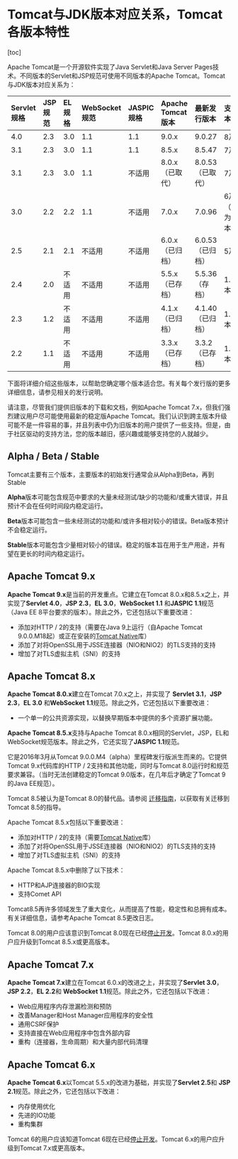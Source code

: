 # Tomcat与JDK版本对应关系，Tomcat各版本特性

[toc]



Apache Tomcat是一个开源软件实现了Java Servlet和Java Server Pages技术。不同版本的Servlet和JSP规范可使用不同版本的Apache Tomcat。Tomcat与JDK版本对应关系为：

| **Servlet规格** | **JSP规范** | **EL规格** | **WebSocket规范** | **JASPIC规格** | **Apache Tomcat版本** | **最新发行版本** | **支持的Java版本**                     |
| :-------------- | :---------- | :--------- | :---------------- | :------------- | :-------------------- | :--------------- | :------------------------------------- |
| 4.0             | 2.3         | 3.0        | 1.1               | 1.1            | 9.0.x                 | 9.0.27           | 8及更高版本                            |
| 3.1             | 2.3         | 3.0        | 1.1               | 1.1            | 8.5.x                 | 8.5.47           | 7及更高版本                            |
| 3.1             | 2.3         | 3.0        | 1.1               | 不适用         | 8.0.x（已取代）       | 8.0.53（已取代） | 7及更高版本                            |
| 3.0             | 2.2         | 2.2        | 1.1               | 不适用         | 7.0.x                 | 7.0.96           | 6及更高版本 （WebSocket为7及更高版本） |
| 2.5             | 2.1         | 2.1        | 不适用            | 不适用         | 6.0.x（已归档）       | 6.0.53（已归档） | 5及更高版本                            |
| 2.4             | 2.0         | 不适用     | 不适用            | 不适用         | 5.5.x（已存档）       | 5.5.36（存档）   | 1.4及更高版本                          |
| 2.3             | 1.2         | 不适用     | 不适用            | 不适用         | 4.1.x（已归档）       | 4.1.40（已归档） | 1.3及更高版本                          |
| 2.2             | 1.1         | 不适用     | 不适用            | 不适用         | 3.3.x（已存档）       | 3.3.2（已存档）  | 1.1及更高版本                          |

下面将详细介绍这些版本，以帮助您确定哪个版本适合您。有关每个发行版的更多详细信息，请参见相关的发行说明。

请注意，尽管我们提供旧版本的下载和文档，例如Apache Tomcat 7.x，但我们强烈建议用户尽可能使用最新的稳定版Apache Tomcat。我们认识到跨主版本升级可能不是一件容易的事，并且列表中仍为旧版本的用户提供了一些支持。但是，由于社区驱动的支持方法，您的版本越旧，感兴趣或能够支持您的人就越少。



## Alpha / Beta / Stable

Tomcat主要有三个版本，主要版本的初始发行通常会从Alpha到Beta，再到Stable

**Alpha**版本可能包含规范中要求的大量未经测试/缺少的功能和/或重大错误，并且预计不会在任何时间段内稳定运行。

**Beta**版本可能包含一些未经测试的功能和/或许多相对较小的错误。Beta版本预计不会稳定运行。

**Stable**版本可能包含少量相对较小的错误。稳定的版本旨在用于生产用途，并有望在更长的时间内稳定运行。



## Apache Tomcat 9.x

**Apache Tomcat 9.x**是当前的开发重点。它建立在Tomcat 8.0.x和8.5.x之上，并实现了**Servlet 4.0**，**JSP 2.3**，**EL 3.0**，**WebSocket 1.1** 和**JASPIC 1.1**规范（Java EE 8平台要求的版本）。除此之外，它还包括以下重要改进：

- 添加对HTTP / 2的支持（需要在Java 9上运行（自Apache Tomcat 9.0.0.M18起）或正在安装的[Tomcat Native](http://tomcat.apache.org/native-doc/)库）
- 添加了对将OpenSSL用于JSSE连接器（NIO和NIO2）的TLS支持的支持
- 增加了对TLS虚拟主机（SNI）的支持



## Apache Tomcat 8.x

**Apache Tomcat 8.0.x**建立在Tomcat 7.0.x之上，并实现了 **Servlet 3.1**，**JSP 2.3**，**EL 3.0** 和**WebSocket 1.1**规范。除此之外，它还包括以下重要改进：

- 一个单一的公共资源实现，以替换早期版本中提供的多个资源扩展功能。

**Apache Tomcat 8.5.x**支持与Apache Tomcat 8.0.x相同的Servlet，JSP，EL和WebSocket规范版本。除此之外，它还实现了**JASPIC 1.1**规范。

它是2016年3月从Tomcat 9.0.0.M4（alpha）里程碑发行版派生而来的。它提供Tomcat 9.x代码库的HTTP / 2支持和其他功能，同时与Tomcat 8.0运行时和规范要求兼容。（当时无法创建稳定的Tomcat 9.0版本，在几年后才确定了Tomcat 9的Java EE规范）。

Tomcat 8.5被认为是Tomcat 8.0的替代品。请参阅 [迁移指南](http://tomcat.apache.org/migration.html)，以获取有关迁移到Tomcat 8.5的指导。

Apache Tomcat 8.5.x包括以下重要改进：

- 添加对HTTP / 2的支持（需要[Tomcat Native](http://tomcat.apache.org/native-doc/)库）
- 添加了对将OpenSSL用于JSSE连接器（NIO和NIO2）的TLS支持的支持
- 增加了对TLS虚拟主机（SNI）的支持

Apache Tomcat 8.5.x中删除了以下技术：

- HTTP和AJP连接器的BIO实现
- 支持Comet API

Tomcat8.5再许多领域发生了重大变化，从而提高了性能，稳定性和总拥有成本。有关详细信息，请参考Apache Tomcat 8.5更改日志。

Tomcat 8.0的用户应该意识到Tomcat 8.0现在已经[停止开发](http://tomcat.apache.org/tomcat-80-eol.html)。Tomcat 8.0.x的用户应升级到Tomcat 8.5.x或更高版本。



## Apache Tomcat 7.x

**Apache Tomcat 7.x**建立在Tomcat 6.0.x的改进之上，并实现了**Servlet 3.0**， **JSP 2.2**，**EL 2.2**和 **WebSocket 1.1**规范。除此之外，它还包括以下改进：

- Web应用程序内存泄漏检测和预防
- 改善Manager和Host Manager应用程序的安全性
- 通用CSRF保护
- 支持直接在Web应用程序中包含外部内容
- 重构（连接器，生命周期）和大量内部代码清理



## Apache Tomcat 6.x

**Apache Tomcat 6.x**以Tomcat 5.5.x的改进为基础，并实现了**Servlet 2.5**和 **JSP 2.1**规范。除此之外，它还包括以下改进：

- 内存使用优化
- 先进的IO功能
- 重构集群

Tomcat 6的用户应该知道Tomcat 6现在已经[停止开发](http://tomcat.apache.org/tomcat-60-eol.html)。Tomcat 6.x的用户应升级到Tomcat 7.x或更高版本。
